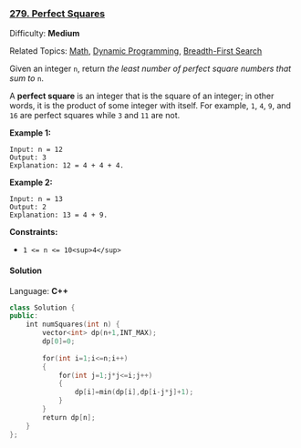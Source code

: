 ### [279\. Perfect Squares](https://leetcode.com/problems/perfect-squares/)

Difficulty: **Medium**  

Related Topics: [Math](https://leetcode.com/tag/math/), [Dynamic Programming](https://leetcode.com/tag/dynamic-programming/), [Breadth-First Search](https://leetcode.com/tag/breadth-first-search/)


Given an integer `n`, return _the least number of perfect square numbers that sum to_ `n`.

A **perfect square** is an integer that is the square of an integer; in other words, it is the product of some integer with itself. For example, `1`, `4`, `9`, and `16` are perfect squares while `3` and `11` are not.

**Example 1:**

```
Input: n = 12
Output: 3
Explanation: 12 = 4 + 4 + 4.
```

**Example 2:**

```
Input: n = 13
Output: 2
Explanation: 13 = 4 + 9.
```

**Constraints:**

*   `1 <= n <= 10<sup>4</sup>`


#### Solution

Language: **C++**

```c++
class Solution {
public:
    int numSquares(int n) {      
        vector<int> dp(n+1,INT_MAX);
        dp[0]=0;
        
        for(int i=1;i<=n;i++)
        {
            for(int j=1;j*j<=i;j++)
            {
                dp[i]=min(dp[i],dp[i-j*j]+1);
            }
        }
        return dp[n];
    }
};
```

